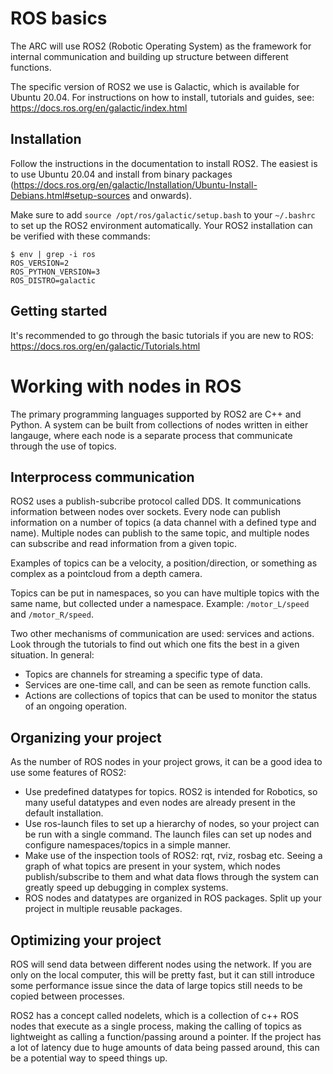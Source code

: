 # ROS basics

The ARC will use ROS2 (Robotic Operating System) as the framework for internal communication and building up structure between different functions.

The specific version of ROS2 we use is Galactic, which is available for Ubuntu 20.04. For instructions on how to install, tutorials and guides, see: https://docs.ros.org/en/galactic/index.html

## Installation

Follow the instructions in the documentation to install ROS2. The easiest is to use Ubuntu 20.04 and install from binary packages (https://docs.ros.org/en/galactic/Installation/Ubuntu-Install-Debians.html#setup-sources and onwards).

Make sure to add `source /opt/ros/galactic/setup.bash` to your `~/.bashrc` to set up the ROS2 environment automatically. Your ROS2 installation can be verified with these commands:

```
$ env | grep -i ros
ROS_VERSION=2
ROS_PYTHON_VERSION=3
ROS_DISTRO=galactic
```

## Getting started

It's recommended to go through the basic tutorials if you are new to ROS: https://docs.ros.org/en/galactic/Tutorials.html

# Working with nodes in ROS

The primary programming languages supported by ROS2 are C++ and Python. A system can be built from collections of nodes written in either langauge, where each node is a separate process that communicate through the use of topics.

## Interprocess communication

ROS2 uses a publish-subcribe protocol called DDS. It communications information between nodes over sockets. Every node can publish information on a number of topics (a data channel with a defined type and name). Multiple nodes can publish to the same topic, and multiple nodes can subscribe and read information from a given topic.

Examples of topics can be a velocity, a position/direction, or something as complex as a pointcloud from a depth camera.

Topics can be put in namespaces, so you can have multiple topics with the same name, but collected under a namespace. Example: `/motor_L/speed` and `/motor_R/speed`.

Two other mechanisms of communication are used: services and actions. Look through the tutorials to find out which one fits the best in a given situation. In general:

* Topics are channels for streaming a specific type of data.
* Services are one-time call, and can be seen as remote function calls.
* Actions are collections of topics that can be used to monitor the status of an ongoing operation.


## Organizing your project

As the number of ROS nodes in your project grows, it can be a good idea to use some features of ROS2:

* Use predefined datatypes for topics. ROS2 is intended for Robotics, so many useful datatypes and even nodes are already present in the default installation.
* Use ros-launch files to set up a hierarchy of nodes, so your project can be run with a single command. The launch files can set up nodes and configure namespaces/topics in a simple manner.
* Make use of the inspection tools of ROS2: rqt, rviz, rosbag etc. Seeing a graph of what topics are present in your system, which nodes publish/subscribe to them and what data flows through the system can greatly speed up debugging in complex systems.
* ROS nodes and datatypes are organized in ROS packages. Split up your project in multiple reusable packages.

## Optimizing your project

ROS will send data between different nodes using the network. If you are only on the local computer, this will be pretty fast, but it can still introduce some performance issue since the data of large topics still needs to be copied between processes.

ROS2 has a concept called nodelets, which is a collection of c++ ROS nodes that execute as a single process, making the calling of topics as lightweight as calling a function/passing around a pointer. If the project has a lot of latency due to huge amounts of data being passed around, this can be a potential way to speed things up.
